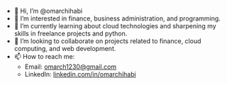 - 👋 Hi, I’m @omarchihabi
- 👀 I’m interested in finance, business administration, and programming.
- 🌱 I’m currently learning about cloud technologies and sharpening my skills in freelance projects and python.
- 💞️ I’m looking to collaborate on projects related to finance, cloud computing, and web development.
- 📫 How to reach me: 
  - Email: omarch1230@gmail.com
  - LinkedIn: [linkedin.com/in/omarchihabi](www.linkedin.com/in/omarchihabi)

<!---
omarchihabi/omarchihabi is a ✨ special ✨ repository because its `README.md` (this file) appears on your GitHub profile.
You can click the Preview link to take a look at your changes.
--->

